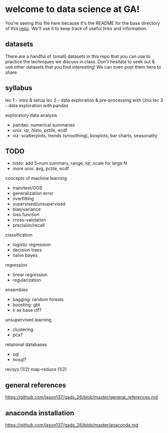 # welcome to data science at GA!

You're seeing this file here because it's the README for the base directory of this
[repo](http://readwrite.com/2013/09/30/understanding-github-a-journey-for-beginners-part-1).
We'll use it to keep track of useful links and information.

## datasets  
There are a handful of (small) datasets in this repo that you can use to
practice the techniques we discuss in class. Don't hesitate to seek out & use
other datasets that you find interesting! We can even post them here to share.

## syllabus  
lec 1 - intro & setup
lec 2 - data exploration & pre-processing with Unix
lec 3 - data exploration with pandas

exploratory data analysis
- pandas: numerical summaries
- unix: iqr, histo, pctile, ecdf
- viz: scatterplots, trends (smoothing), boxplots, bar charts, seasonality

## TODO
- histo: add 5-num summary, range, iqr, scale for large N
- more unix: avg, pctile, ecdf

concepts of machine learning
- train/test/OOS
- generalization error
- overfitting
- supervised/unsupervised
- bias/variance
- loss function
- cross-validation
- precision/recall

classification
- logistic regression
- decision trees
- naive bayes

regression
- linear regression
- regularization

ensembles 
- bagging: random forests
- boosting: gbt
- lr as base clf?

unsupervised learning
- clustering
- pca?

relational databases
- sql
- nosql?

recsys (1/2)
map-reduce (1/2)


## general references  
https://github.com/jason137/gads_26/blob/master/general_references.md

## anaconda installation  
https://github.com/jason137/gads_26/blob/master/anaconda.md
